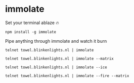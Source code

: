 # immolate
Set your terminal ablaze 🔥

```
npm install -g immolate
```


Pipe anything through immolate and watch it burn
```
telnet towel.blinkenlights.nl | immolate
```


```
telnet towel.blinkenlights.nl | immolate --matrix
```


```
telnet towel.blinkenlights.nl | immolate --ice
```


```
telnet towel.blinkenlights.nl | immolate --fire --matrix
```

